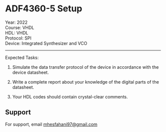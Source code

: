 # ADF4360-5 Setup

Year: 2022  
Course: VHDL  
HDL: VHDL  
Protocol: SPI   
Device: Integrated Synthesizer and VCO
****
Expected Tasks:

1. Simulate the data transfer protocol of the device in accordance with the device datasheet.
 
2. Write a complete report about your knowledge of the digital parts of the datasheet.

3. Your HDL codes should contain crystal-clear comments.
## Support

For support, email mhesfahani97@gmail.com
